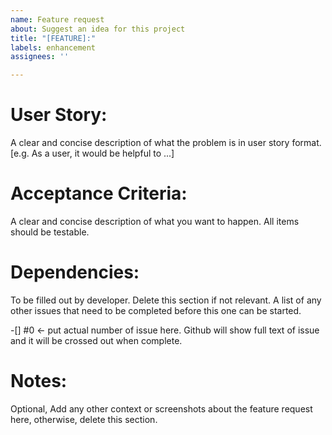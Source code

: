 ```yaml
---
name: Feature request
about: Suggest an idea for this project
title: "[FEATURE]:"
labels: enhancement
assignees: ''

---
```


# User Story:

A clear and concise description of what the problem is in user story
format. [e.g. As a user, it would be helpful to ...]

# Acceptance Criteria:

A clear and concise description of what you want to happen. All items should be testable.

# Dependencies:

To be filled out by developer. Delete this section if not relevant. A list of any other issues that need to be completed
before this one can be started.

-[] #0 <- put actual number of issue here. Github will show full text of issue and it will be crossed out when complete.

# Notes:

Optional, Add any other context or screenshots about the feature request here, otherwise, delete this section.
